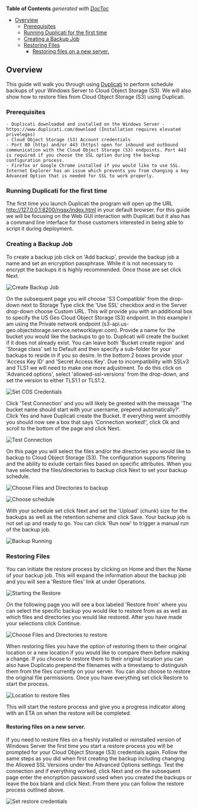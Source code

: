 <!-- START doctoc generated TOC please keep comment here to allow auto update -->
<!-- DON'T EDIT THIS SECTION, INSTEAD RE-RUN doctoc TO UPDATE -->
**Table of Contents**  *generated with [DocToc](https://github.com/thlorenz/doctoc)*

- [Overview](#overview)
  - [Prerequisites](#prerequisites)
  - [Running Duplicati for the first time](#running-duplicati-for-the-first-time)
  - [Creating a Backup Job](#creating-a-backup-job)
  - [Restoring Files](#restoring-files)
    - [Restoring files on a new server.](#restoring-files-on-a-new-server)

<!-- END doctoc generated TOC please keep comment here to allow auto update -->


## Overview

This guide will walk you through using [Duplicati](https://www.duplicati.com/) to perform schedule backups of your Windows Server to Cloud Object Storage (S3). We will also show how to restore files from Cloud Object Storage (S3) using Duplicati. 

### Prerequisites 
	- Duplicati downloaded and installed on the Windows Server - https://www.duplicati.com/download (Installation requires elevated priveleges)
	- Cloud Object Storage (S3) Account credentials
	- Port 80 (http) and/or 443 (https) open for inbound and outbound communication with the Cloud Object Storage (S3) endpoints. Port 443 is required if you choose the SSL option during the backup configuration process. 
	- Firefox or Google Chrome installed if you would like to use SSL. Internet Explorer has an issue which prevents you from changing a key Advanced Option that is needed for SSL to work properly. 

### Running Duplicati for the first time 

The first time you launch Duplicati the program will open up the URL http://127.0.0.1:8200/ngax/index.html in your default browser. For this guide we will be focusing on the Web GUI interaction with Duplicati but it also has a command line interface for those customers interested in being able to script it during deployment. 

### Creating a Backup Job 

To create a backup job click on 'Add backup', provide the backup job a name and set an encryption passphrase. While it is not necessary to encrypt the backups it is highly recommended. Once those are set click Next. 

![Create Backup Job](http://i.imgur.com/AcAIQvB.png) 

On the subsequent page you will choose 'S3 Compatible' from the drop-down next to Storage Type click the 'Use SSL' checkbox and in the Server drop-down choose Custom URL. This will provide you with an additional box to specify the US Geo Cloud Object Storage (S3) endpoint. In this example I am using the Private network endpoint (s3-api.us-geo.objectstorage.service.networklayer.com). Provide a name for the bucket you would like the backups to go to. Duplicati will create the bucket if it does not already exist. You can leave both 'Bucket create region' and 'Storage class' set to Default and then specify a sub-folder for your backups to reside in if you so desire. In the bottom 2 boxes provide your 'Access Key ID' and 'Secret Access Key'. Due to incompatibility with SSLv3 and TLS1 we will need to make one more adjustment. To do this click on 'Advanced options', select 'allowed-ssl-versions' from the drop-down, and set the version to either TLS1.1 or TLS1.2. 

![Set COS Credentials](http://i.imgur.com/xM1VcZ6.png)

Click 'Test Connection' and you will likely be greeted with the message 'The bucket name should start with your username, prepend automatically?'. Click Yes and have Duplicati create the Bucket. If everything went smoothly you should now see a box that says 'Connection worked!', click Ok and scroll to the bottom of the page and click Next. 

![Test Connection](http://i.imgur.com/UvjRyle.png)

On this page you will select the files and/or the directories you would like to backup to Cloud Object Storage (S3). The configuration supports filtering and the ability to exlude certain files based on specific attributes. When you have selected the files/directories to backup click Next to set your backup schedule. 

![Choose Files and Directories to backup](http://i.imgur.com/nUcK0b6.png)

![Choose schedule](http://i.imgur.com/t5E3Irt.png)

With your schedule set click Next and set the 'Upload' (chunk) size for the backups as well as the retention scheme and click Save. Your backup job is not set up and ready to go. You can click 'Run now' to trigger a manual run of the backup job. 

![Backup Running](http://i.imgur.com/kLr677P.png)

### Restoring Files

You can initiate the restore process by clicking on Home and then the Name of your backup job. This will expand the information about the backup job and you will see a 'Restore files' link at under Operations.

![Starting the Restore](http://i.imgur.com/EGJDmnW.png)

On the following page you will see a box labeled 'Restore from' where you can select the specific backup you would like to restore from as as well as which files and directories you would like restored. After you have made your selections click Continue. 

![Choose Files and Directories to restore](http://i.imgur.com/fG0vYDv.png)

When restoring files you have the option of restoring them to their original location or a new location if you would like to compare them before making a change. If you choose to restore them to their original location you can also have Duplicato prepend the filenames with a timestamp to distinguish them from the files currently on your server. You can also choose to restore the original file permissions. Once you have everything set click Restore to start the process. 

![Location to restore files](http://i.imgur.com/dUV6fhl.png)

This will start the restore process and give you a progress indicator along with an ETA on when the restore will be completed. 

#### Restoring files on a new server. 

If you need to restore files on a freshly installed or reinstalled version of Windows Server the first time you start a restore process you will be prompted for your Cloud Object Storage (S3) credentials again. Follow the same steps as you did when first creating the backup including changing the Allowed SSL Versions under the Advanced Options settings. Test the connection and if everything worked, click Next and on the subsequent page enter the encryption password used when you created the backups or leave the box blank and click Next. From there you can follow the restore process outlined above. 

![Set restore credentials](http://i.imgur.com/BVdFBRy.png)

